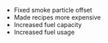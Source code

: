 - Fixed smoke particle offset
- Made recipes more expensive
- Increased fuel capacity
- Increased fuel usage